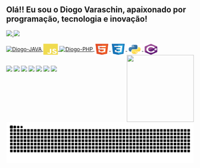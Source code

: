 ## Olá!! Eu sou o Diogo Varaschin, apaixonado por programação, tecnologia e inovação!
<div>
  <a href="https://github.com/diogoww">
  <img height="180em" src="https://github-readme-stats.vercel.app/api?username=diogoww&show_icons=true&theme=dracula" />
  <img height="180em" src="https://github-readme-stats.vercel.app/api/top-langs/?username=diogoww&layout=compact&langs_count=8&theme=dracula" />
</div>

<div style="display: inline_block"><br>
  <img align="center" alt="Diogo-JAVA" height="30" width="40" src="https://cdn.jsdelivr.net/gh/devicons/devicon@latest/icons/java/java-original.svg">
  <img align="center" alt="Diogo-JS" height="30" width="40" src="https://raw.githubusercontent.com/devicons/devicon/master/icons/javascript/javascript-plain.svg">
  <img align="center" alt="Diogo-PHP" height="30" width="40" src="https://cdn.jsdelivr.net/gh/devicons/devicon@latest/icons/php/php-original.svg">  
  <img align="center" alt="Rafa-HTML" height="30" width="40" src="https://raw.githubusercontent.com/devicons/devicon/master/icons/html5/html5-original.svg">
  <img align="center" alt="Rafa-CSS" height="30" width="40" src="https://raw.githubusercontent.com/devicons/devicon/master/icons/css3/css3-original.svg">
  <img align="center" alt="Rafa-Python" height="30" width="40" src="https://raw.githubusercontent.com/devicons/devicon/master/icons/python/python-original.svg">
  <img align="center" alt="Rafa-Csharp" height="30" width="40" src="https://raw.githubusercontent.com/devicons/devicon/master/icons/csharp/csharp-original.svg">
  <img align="right" width="180em" height="180em" src="https://64.media.tumblr.com/ab12698fc5cd6d3f02b510e2f56c451e/tumblr_pza47t6JSC1s26zs1o1_1280.gifv">
</div>
  
  ##
 
<div> 
  <a href="https://www.instagram.com/diogojvo/" target="_blank"><img src="https://img.shields.io/badge/-Instagram-%23E4405F?style=for-the-badge&logo=instagram&logoColor=white" target="_blank"></a>
 	<a href="https://www.twitch.tv/diogovaraschin" target="_blank"><img src="https://img.shields.io/badge/Twitch-9146FF?style=for-the-badge&logo=twitch&logoColor=white" target="_blank"></a>
 <a href="https://discord.com/users/diogow" target="_blank"><img src="https://img.shields.io/badge/Discord-7289DA?style=for-the-badge&logo=discord&logoColor=white" target="_blank"></a> 
  <a href = "mailto:diogovaraschin@outlook.com"><img src="https://img.shields.io/badge/Microsoft_Outlook-0078D4?style=for-the-badge&logo=microsoft-outlook&logoColor=white" target="_blank"></a>
  <a href="https://www.linkedin.com/in/rafaella-ballerini-45875016a" target="_blank"><img src="https://img.shields.io/badge/-LinkedIn-%230077B5?style=for-the-badge&logo=linkedin&logoColor=white" target="_blank"></a> 
  <a href="https://open.spotify.com/user/didico14?si=17d425262c0e4463" target="_blank"><img src="https://img.shields.io/badge/Spotify-1ED760?style=for-the-badge&logo=spotify&logoColor=white" target="_blank"></a>
  <a href="https://www.last.fm/user/diogovaraschin" target="_blank"><img src="https://img.shields.io/badge/last.fm-D51007?style=for-the-badge&logo=last.fm&logoColor=white" target="_blank"></a>
</div>

<picture>
  <source media="(prefers-color-scheme: dark)" srcset="https://raw.githubusercontent.com/diogoww/diogoww/output/github-contribution-grid-snake-dark.svg">
  <source media="(prefers-color-scheme: light)" srcset="https://raw.githubusercontent.com/diogoww/diogoww/output/github-contribution-grid-snake.svg">
  <img alt="github contribution grid snake animation" src="https://raw.githubusercontent.com/diogoww/diogoww/output/github-contribution-grid-snake.svg">
</picture>
